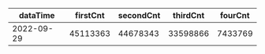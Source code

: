 |dataTime|firstCnt|secondCnt|thirdCnt|fourCnt|
|-|-|-|-|-|
|2022-09-29|45113363|44678343|33598866|7433769|